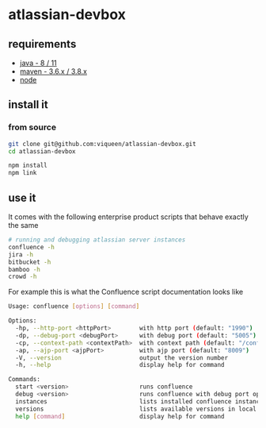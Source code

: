 # atlassian-devbox

## requirements

* [java - 8 / 11](https://adoptopenjdk.net/)
* [maven - 3.6.x / 3.8.x](https://maven.apache.org/install.html)
* [node](https://nodejs.org/en/)

## install it

### from source

```bash
git clone git@github.com:viqueen/atlassian-devbox.git
cd atlassian-devbox

npm install
npm link
```

## use it

It comes with the following enterprise product scripts that behave exactly the same

```bash
# running and debugging atlassian server instances
confluence -h
jira -h
bitbucket -h
bamboo -h
crowd -h
```

For example this is what the Confluence script documentation looks like

```bash
Usage: confluence [options] [command]

Options:
  -hp, --http-port <httpPort>        with http port (default: "1990")
  -dp, --debug-port <debugPort>      with debug port (default: "5005")
  -cp, --context-path <contextPath>  with context path (default: "/confluence")
  -ap, --ajp-port <ajpPort>          with ajp port (default: "8009")
  -V, --version                      output the version number
  -h, --help                         display help for command

Commands:
  start <version>                    runs confluence
  debug <version>                    runs confluence with debug port open
  instances                          lists installed confluence instances
  versions                           lists available versions in local maven repo
  help [command]                     display help for command
```
